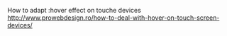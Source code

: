 How to adapt :hover effect on touche devices   
http://www.prowebdesign.ro/how-to-deal-with-hover-on-touch-screen-devices/